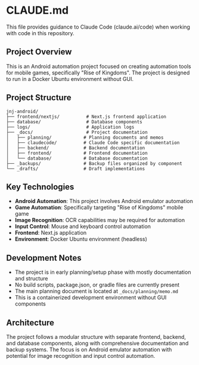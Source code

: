 # CLAUDE.md

This file provides guidance to Claude Code (claude.ai/code) when working with code in this repository.

## Project Overview

This is an Android automation project focused on creating automation tools for mobile games, specifically "Rise of Kingdoms". The project is designed to run in a Docker Ubuntu environment without GUI.

## Project Structure

```
jnj-android/
├── frontend/nextjs/          # Next.js frontend application
├── database/                 # Database components
├── logs/                     # Application logs
├── _docs/                    # Project documentation
│   ├── planning/            # Planning documents and memos
│   ├── claudecode/          # Claude Code specific documentation
│   ├── backend/             # Backend documentation
│   ├── frontend/            # Frontend documentation
│   └── database/            # Database documentation
├── _backups/                # Backup files organized by component
└── _drafts/                 # Draft implementations

```

## Key Technologies

- **Android Automation**: This project involves Android emulator automation
- **Game Automation**: Specifically targeting "Rise of Kingdoms" mobile game
- **Image Recognition**: OCR capabilities may be required for automation
- **Input Control**: Mouse and keyboard control automation
- **Frontend**: Next.js application
- **Environment**: Docker Ubuntu environment (headless)

## Development Notes

- The project is in early planning/setup phase with mostly documentation and structure
- No build scripts, package.json, or gradle files are currently present
- The main planning document is located at `_docs/planning/memo.md`
- This is a containerized development environment without GUI components

## Architecture

The project follows a modular structure with separate frontend, backend, and database components, along with comprehensive documentation and backup systems. The focus is on Android emulator automation with potential for image recognition and input control automation.